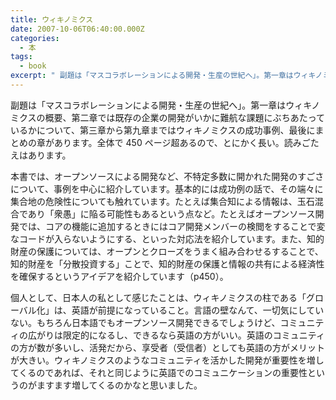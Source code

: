 ```yaml
---
title: ウィキノミクス
date: 2007-10-06T06:40:00.000Z
categories:
  - 本
tags:
  - book
excerpt: " 副題は「マスコラボレーションによる開発・生産の世紀へ」。第一章はウィキノミクスの概要、第二章では既存の企業の開発がいかに難航な課題にぶちあたっているかについて、第三章から第九章まではウィキノミクスの成功事例、最後にまとめの章があります。全体で450ページ超あるので、とにかく長い。読みごたえはあります。"
---
```


副題は「マスコラボレーションによる開発・生産の世紀へ」。第一章はウィキノミクスの概要、第二章では既存の企業の開発がいかに難航な課題にぶちあたっているかについて、第三章から第九章まではウィキノミクスの成功事例、最後にまとめの章があります。全体で 450 ページ超あるので、とにかく長い。読みごたえはあります。

本書では、オープンソースによる開発など、不特定多数に開かれた開発のすごさについて、事例を中心に紹介しています。基本的には成功例の話で、その端々に集合地の危険性についても触れています。たとえば集合知による情報は、玉石混合であり「衆愚」に陥る可能性もあるという点など。たとえばオープンソース開発では、コアの機能に追加するときにはコア開発メンバーの検閲をすることで変なコードが入らないようにする、といった対応法を紹介しています。また、知的財産の保護については、オープンとクローズをうまく組み合わせるすることで、知的財産を「分散投資する」ことで、知的財産の保護と情報の共有による経済性を確保するというアイデアを紹介しています（p450）。

個人として、日本人の私として感じたことは、ウィキノミクスの柱である「グローバル化」は、英語が前提になっていること。言語の壁なんて、一切気にしていない。もちろん日本語でもオープンソース開発できるでしょうけど、コミュニティの広がりは限定的になるし、できるなら英語の方がいい。英語のコミュニティの方が数が多いし、活発だから、享受者（受信者）としても英語の方がメリットが大きい。ウィキノミクスのようなコミュニティを活かした開発が重要性を増してくるのであれば、それと同じように英語でのコミュニケーションの重要性というのがますます増してくるのかなと思いました。

